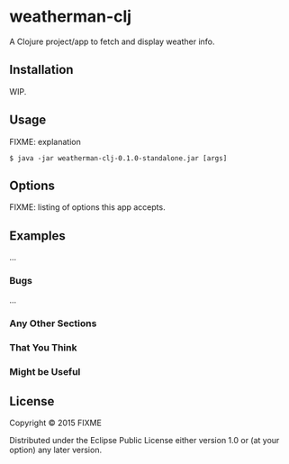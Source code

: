 # weatherman-clj

A Clojure project/app to fetch and display weather info.

## Installation

WIP.

## Usage

FIXME: explanation

    $ java -jar weatherman-clj-0.1.0-standalone.jar [args]

## Options

FIXME: listing of options this app accepts.

## Examples

...

### Bugs

...

### Any Other Sections
### That You Think
### Might be Useful

## License

Copyright © 2015 FIXME

Distributed under the Eclipse Public License either version 1.0 or (at
your option) any later version.

